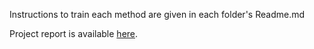 Instructions to train each method are given in each folder's Readme.md


Project report is available [here](https://github.com/srinathdama/CSC413_Project/blob/master/Report.pdf).
